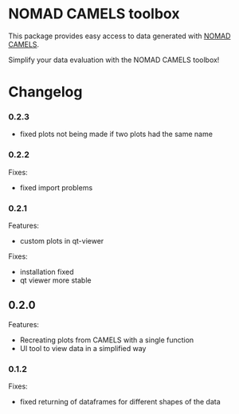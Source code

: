 # NOMAD CAMELS toolbox

This package provides easy access to data generated with [NOMAD CAMELS](https://github.com/FAU-LAP/NOMAD-CAMELS).

Simplify your data evaluation with the NOMAD CAMELS toolbox!


# Changelog

### 0.2.3
- fixed plots not being made if two plots had the same name

### 0.2.2
Fixes:
- fixed import problems

### 0.2.1
Features:
- custom plots in qt-viewer

Fixes:
- installation fixed
- qt viewer more stable

## 0.2.0
Features:
- Recreating plots from CAMELS with a single function
- UI tool to view data in a simplified way

### 0.1.2
Fixes:
- fixed returning of dataframes for different shapes of the data
